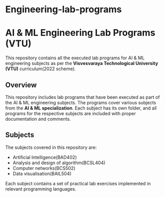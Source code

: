 # Engineering-lab-programs
# AI & ML Engineering Lab Programs (VTU)

This repository contains all the executed lab programs for AI & ML engineering subjects as per the **Visvesvaraya Technological University (VTU)** curriculum(2022 scheme).

## Overview

This repository includes lab programs that have been executed as part of the AI & ML engineering subjects. The programs cover various subjects from the **AI & ML specialization**. Each subject has its own folder, and all programs for the respective subjects are included with proper documentation and comments.

## Subjects

The subjects covered in this repository are:

- Artificial Intelligence(BAD402)
- Analysis and design of algorithm(BCSL404)
- Computer networks(BCS502)
- Data visualisation(BAIL504)

Each subject contains a set of practical lab exercises implemented in relevant programming languages.
